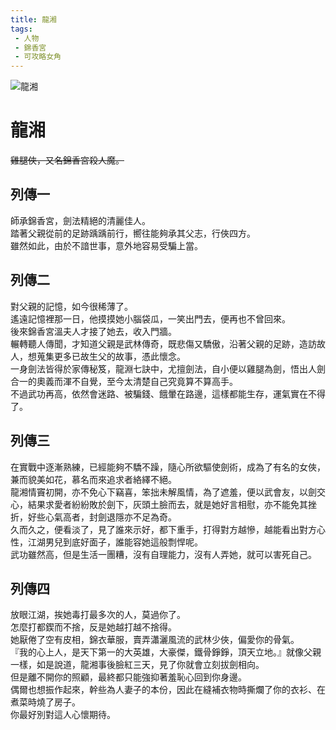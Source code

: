 ```yaml
---
title: 龍湘
tags:
 - 人物
 - 錦香宮
 - 可攻略女角
---
```


![龍湘](/images/characters/icon_girl4.png)
# 龍湘
~~雞腿俠，又名錦香宮殺人魔。~~

## 列傳一
師承錦香宮，劍法精絕的清麗佳人。  
踏著父親從前的足跡踽踽前行，嚮往能夠承其父志，行俠四方。  
雖然如此，由於不諳世事，意外地容易受騙上當。

## 列傳二
對父親的記憶，如今很稀薄了。  
遙遠記憶裡那一日，他摸摸她小腦袋瓜，一笑出門去，便再也不曾回來。  
後來錦香宮溫夫人才接了她去，收入門牆。  
輾轉聽人傳聞，才知道父親是武林傳奇，既悲傷又驕傲，沿著父親的足跡，造訪故人，想蒐集更多已故生父的故事，憑此懷念。  
一身劍法皆得於家傳秘笈，龍淵七訣中，尤擅劍法，自小便以雞腿為劍，悟出人劍合一的奧義而渾不自覺，至今太清楚自己究竟算不算高手。  
不過武功再高，依然會迷路、被騙錢、餓暈在路邊，這樣都能生存，運氣實在不得了。

## 列傳三
在實戰中逐漸熟練，已經能夠不驕不躁，隨心所欲驅使劍術，成為了有名的女俠，兼而貌美如花，慕名而來追求者絡繹不絕。  
龍湘情竇初開，亦不免心下竊喜，笨拙未解風情，為了遮羞，便以武會友，以劍交心，結果求愛者紛紛敗於劍下，灰頭土臉而去，就是她好言相慰，亦不能免其挫折，好些心氣高者，封劍退隱亦不足為奇。  
久而久之，便看淡了，見了誰來示好，都下重手，打得對方越慘，越能看出對方心性，江湖男兒到底好面子，誰能容她這般剽悍呢。  
武功雖然高，但是生活一團糟，沒有自理能力，沒有人弄她，就可以害死自己。

## 列傳四
放眼江湖，挨她毒打最多次的人，莫過你了。  
怎麼打都鍥而不捨，反是她越打越不捨得。  
她厭倦了空有皮相，錦衣華服，賣弄瀟灑風流的武林少俠，偏愛你的骨氣。  
『我的心上人，是天下第一的大英雄，大豪傑，鐵骨錚錚，頂天立地。』就像父親一樣，如是說道，龍湘事後臉紅三天，見了你就會立刻拔劍相向。  
但是離不開你的照顧，最終都只能強抑著羞恥心回到你身邊。  
偶爾也想振作起來，幹些為人妻子的本份，因此在縫補衣物時撕爛了你的衣衫、在煮菜時燒了房子。  
你最好別對這人心懷期待。